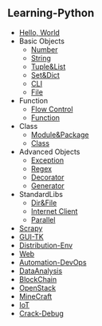 ## Learning-Python
- [Hello, World](https://github.com/wu-wenxiang/Training-Python-Public/blob/master/steps/0101-HelloWorld.md)
- Basic Objects
	- [Number]()
	- [String]()
	- [Tuple&List]()
	- [Set&Dict]()
	- [CLI]()
	- [File]()
- Function
	- [Flow Control]()
	- [Function]()
- Class
	- [Module&Package]()
	- [Class]()
- Advanced Objects
	- [Exception]()
	- [Regex]()
	- [Decorator]()
	- [Generator]()
- StandardLibs
	- [Dir&File]()
	- [Internet Client]()
	- [Parallel]()
- [Scrapy]()
- [GUI-TK]()
- [Distribution-Env]()
- [Web]()
- [Automation-DevOps]()
- [DataAnalysis]()
- [BlockChain]()
- [OpenStack]()
- [MineCraft]()
- [IoT]()
- [Crack-Debug]()
